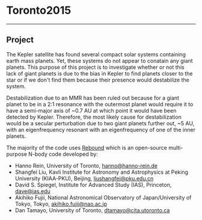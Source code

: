 # Toronto2015
___

## Project
The Kepler satellite has found several compact solar systems containing earth mass planets. Yet, these systems do not appear to conatain any giant planets. This purpose of this project is to investigate whether or not this lack of giant planets is due to the bias in Kepler to find planets closer to the star or if we don't find them because their presence would destabilize the system. 

Destabilization due to an MMR has been ruled out because for a giant planet to be in a 2:1 resonance with the outermost planet would require it to have a semi-major axis of ~0.7 AU at which point it would have been detected by Kepler. Therefore, the most likely cause for destabilization would be a secular perturbation due to two giant planets further out, ~5 AU, with an eigenfrequency resonant with an eigenfrequency of one of the inner planets.

The majority of the code uses [Rebound](https://github.com/hannorein/rebound) which is an open-source multi-purpose N-body code developed by:

* Hanno Rein, University of Toronto, <hanno@hanno-rein.de>
* Shangfei Liu, Kavli Institute for Astronomy and Astrophysics at Peking University (KIAA-PKU), Beijing, <liushangfei@pku.edu.cn>
* David S. Spiegel, Institute for Advanced Study (IAS), Princeton, <dave@ias.edu>
* Akihiko Fujii, National Astronomical Observatory of Japan/University of Tokyo, Tokyo, <akihiko.fujii@nao.ac.jp>
* Dan Tamayo, University of Toronto, <dtamayo@cita.utoronto.ca>
